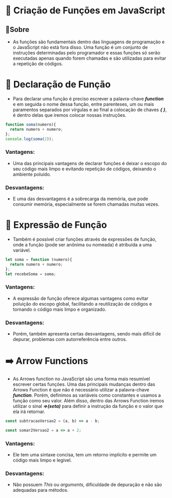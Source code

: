# 📜 Criação de Funções em JavaScript

## 📌Sobre
- As funções são fundamentais dentro das linguagens de programação e o JavaScript não está fora disso. Uma função é um conjunto de instruções determinadas pelo programador e essas funções só serão executadas apenas quando forem chamadas e são utilizadas para evitar a repetição de códigos.

# 📝 Declaração de Função
- Para declarar uma função é preciso escrever a palavra-chave ***function*** e em seguida o nome dessa função, entre parenteses, um ou mais paramentos separados por vírgulas e ao final a colocação de chaves ***{ }***, é dentro delas que iremos colocar nossas instruções.
  
```JavaScript
function soma(numero){
  return numero + numero;
};
console.log(soma(2));
```
### Vantagens:
- Uma das principais vantagens de declarar funções é deixar o escopo do seu código mais limpo e evitando repetição de códigos, deixando o ambiente poluído.
### Desvantagens:
- E uma das desvantagens é a sobrecarga da memória, que pode consumir memória, especialmente se forem chamadas muitas vezes.

# 🔄 Expressão de Função
- Também é possível criar funções através de expressões de função, onde a função (pode ser anônima ou nomeada) é atribuída a uma variável.
  
```JavaScript
let soma = function (numero){
  return numero + numero;
};
let recebeSoma = soma;
```

### Vantagens:
- A expressão de função oferece algumas vantagens como evitar poluição do escopo global, facilitando a reutilização de códigos e tornando o código mais limpo e organizado.

### Desvantagens:
- Porém, também apresenta certas desvantagens, sendo mais difícil de depurar, problemas com autorreferência entre outros.

# ➡️ Arrow Functions

- As Arrows function no JavaScript são uma forma mais resumível escrever certas funções. Uma das principais mudanças dentro das Arrows Function é que não é necessário utilizar a palavra-chave ***function***. Porém, definimos as variáveis como constantes e usamos a função como seu valor. Além disso, dentro das Arrows Function iremos utilizar o sinal ***=>(seta)*** para definir a instrução da função e o valor que ela irá retornar.

```JavaScript
const subtracaoVersao2 = (a, b) => a - b;

const somar2Versao2 = a => a + 2;
```

### Vantagens:
- Ele tem uma sintaxe concisa, tem um retorno implícito e permite um código mais limpo e legível.

### Desvantagens:
- Não possuem *This* ou *arguments*, dificuldade de depuração e não são adequadas para métodos.
